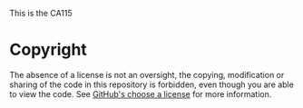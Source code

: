 This is the CA115

# Copyright
The absence of a license is not an oversight, the copying, modification or sharing of the code in this repository is forbidden, even though you are able to view the code. See [GitHub's choose a license](https://choosealicense.com/no-permission/) for more information.